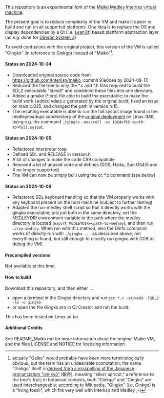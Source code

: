 This repository is an experimental fork of the [Maiko Medley Interlisp virtual machine](https://github.com/Interlisp/maiko).

The present goal is to reduce complexity of the VM and make it easier to build and run on all supported platforms. 
One idea is to replace the OS and display dependencies by a Qt (i.e. [LeanQt](https://github.com/rochus-keller/LeanQt/)) 
based plattform abstraction layer (as e.g. done for [Oberon System 3](https://github.com/rochus-keller/OberonSystem3)).

To avoid confusions with the original project, this version of the VM is called "Gingko" (in reference to [Ginkgo](https://en.wikipedia.org/wiki/Ginkgo)) instead of "Maiko"[^1].

#### Status on 2024-10-04

- Downloaded original source code from https://github.com/Interlisp/maiko, commit 91e0cea by 2024-09-17.
- Reduced the file tree to only the *.c and *.h files required to build the SDL2 executable "ldesdl" and combined these files into one directory.
- Added a qmake (*.pro) file able to build the executable; to make the build work I added vdate.c generated by the original build, fixed an issue on main.c:835, and changed the path in version.h:15.
- The resulting executable is able to run the full.sysout image found in the medley/loadups subdirectory of the [original deployment](github.com/.../medley-full-linux-x86_64-240926-e1989850_240513-4becc6ad.tgz) on Linux i386, using e.g. the command `./gingko -noscroll -sc 1024x768 <path-to>full.sysout`.

#### Status on 2024-10-05

- Refactored interpreter loop
- Defined SDL and RELEASE in version.h
- A lot of changes to make the code C99 compatible
- Removed a lot of unused code and defines (DOS, Haiku, Sun OS4/5 and X no longer supported)
- The VM can now be simply built using the cc *.c command (see below)

#### Status on 2024-10-09

- Refactored SDL keyboard handling so that the VM properly works with any keyboard present on the host machine (subject to further testing)
- Adapted the run-medley shell script so that it directly works with the gingko executable; just put both in the same directory, set the MEDLEYDIR environment variable to the path where the medley directory is located (`export MEDLEYDIR=<path-to>medley`), and then run `./run-medley`. When run with this method, also the Dinfo command works (if directly run with `./gingko ...` as described above, not everything is found, but still enough to directly run gingko with GDB to debug the VM).

#### Precompiled versions

Not available at this time.

#### How to build

Download this repository, and then either ...

- open a terminal in the Gingko directory and run `gcc *.c -std=c99 -lSDL2 -lm -o gingko`
- or open the file Gingko.pro in Qt Creator and run the build. 

This has been tested on Linux so far.

#### Additional Credits

See README_Maiko.md for more information about the original Maiko VM, and the files LICENSE and NOTICE for 
licensing information.


[^1]: actually "Geiko" would probably have been more terminologically obvious, but the term has an undesirable connotation; the name "Ginkgo" itself is [derived from a misspelling of the Japanese pronunciation "gin kyō"](https://en.wikipedia.org/wiki/Ginkgo_biloba#Etymology) (銀杏), meaning "silver apricot," a reference to the tree's fruit; in botanical contexts, both "Ginkgo" and "Gingko" are used interchangeably; according to Wikipedia, "Gingko" (i.e. Ginkgo) is a "living fossil", which fits very well with Interlisp and Medley ;-)

